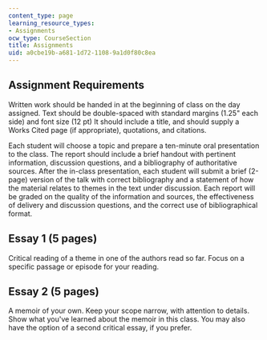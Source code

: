 ```yaml
---
content_type: page
learning_resource_types:
- Assignments
ocw_type: CourseSection
title: Assignments
uid: a0cbe19b-a681-1d72-1108-9a1d0f80c8ea
---
```


Assignment Requirements
-----------------------

Written work should be handed in at the beginning of class on the day assigned. Text should be double-spaced with standard margins (1.25" each side) and font size (12 pt) It should include a title, and should supply a Works Cited page (if appropriate), quotations, and citations.

Each student will choose a topic and prepare a ten-minute oral presentation to the class. The report should include a brief handout with pertinent information, discussion questions, and a bibliography of authoritative sources. After the in-class presentation, each student will submit a brief (2-page) version of the talk with correct bibliography and a statement of how the material relates to themes in the text under discussion. Each report will be graded on the quality of the information and sources, the effectiveness of delivery and discussion questions, and the correct use of bibliographical format.

Essay 1 (5 pages)
-----------------

Critical reading of a theme in one of the authors read so far. Focus on a specific passage or episode for your reading.

Essay 2 (5 pages)
-----------------

A memoir of your own. Keep your scope narrow, with attention to details. Show what you've learned about the memoir in this class. You may also have the option of a second critical essay, if you prefer.